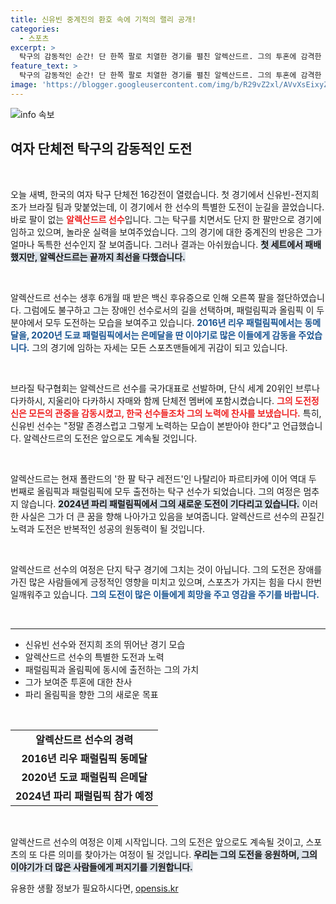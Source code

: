```yaml
---
title: 신유빈 중계진의 환호 속에 기적의 랠리 공개!
categories:
  - 스포츠
excerpt: >
  탁구의 감동적인 순간! 단 한쪽 팔로 치열한 경기를 펼친 알렉산드르. 그의 투혼에 감격한 중계진과 선수들, 그리고 관중들의 뜨거운 박수! 패럴림픽과 올림픽을 아우르는 도전에 나선 그의 피나는 노력과 열정이 여러분을 감동시킬 것입니다!
feature_text: >
  탁구의 감동적인 순간! 단 한쪽 팔로 치열한 경기를 펼친 알렉산드르. 그의 투혼에 감격한 중계진과 선수들, 그리고 관중들의 뜨거운 박수! 패럴림픽과 올림픽을 아우르는 도전에 나선 그의 피나는 노력과 열정이 여러분을 감동시킬 것입니다!
image: 'https://blogger.googleusercontent.com/img/b/R29vZ2xl/AVvXsEixyZcFfHzMRdzZMjFBmAUKJYCLCGyLL1o632UiGVXcaFdKo_bkvkuCioo0uUKlGfBVcT3P84aROyZIXSBEx3Aw5nCQ3pTgDom1WDC4m8eifvWiAmWEEVb4x6G_l8C0QH225ldMjyaFvpxGEBGNO37VmDTDMHGhJPq73UglMfDca1-0aw/s1600/blogspot.png'
---
```


<p><img src="https://blogger.googleusercontent.com/img/b/R29vZ2xl/AVvXsEixyZcFfHzMRdzZMjFBmAUKJYCLCGyLL1o632UiGVXcaFdKo_bkvkuCioo0uUKlGfBVcT3P84aROyZIXSBEx3Aw5nCQ3pTgDom1WDC4m8eifvWiAmWEEVb4x6G_l8C0QH225ldMjyaFvpxGEBGNO37VmDTDMHGhJPq73UglMfDca1-0aw/s1600/blogspot.png" alt="info 속보" /></p>

<h2 data-ke-size="size26">여자 단체전 탁구의 감동적인 도전</h2>

<p data-ke-size="size16">&nbsp;</p>

<p>오늘 새벽, 한국의 여자 탁구 단체전 16강전이 열렸습니다. 첫 경기에서 신유빈-전지희 조가 브라질 팀과 맞붙었는데, 이 경기에서 한 선수의 특별한 도전이 눈길을 끌었습니다. 바로 팔이 없는 <b><span style="color: #ee2323;">알렉산드르 선수</span></b>입니다. 그는 탁구를 치면서도 단지 한 팔만으로 경기에 임하고 있으며, 놀라운 실력을 보여주었습니다. 그의 경기에 대한 중계진의 반응은 그가 얼마나 독특한 선수인지 잘 보여줍니다. 그러나 결과는 아쉬웠습니다. <b><span style="background-color: #21538527;">첫 세트에서 패배했지만, 알렉산드르는 끝까지 최선을 다했습니다.</span></b> </p>

<p data-ke-size="size16">&nbsp;</p>

<p>알렉산드르 선수는 생후 6개월 때 받은 백신 후유증으로 인해 오른쪽 팔을 절단하였습니다. 그럼에도 불구하고 그는 장애인 선수로서의 길을 선택하며, 패럴림픽과 올림픽 이 두 분야에서 모두 도전하는 모습을 보여주고 있습니다. <b><span style="color: #1a5490;">2016년 리우 패럴림픽에서는 동메달을, 2020년 도쿄 패럴림픽에서는 은메달을 딴 이야기로 많은 이들에게 감동을 주었습니다.</span></b>  그의 경기에 임하는 자세는 모든 스포츠맨들에게 귀감이 되고 있습니다.</p>

<p data-ke-size="size16">&nbsp;</p>

<p>브라질 탁구협회는 알렉산드르 선수를 국가대표로 선발하며, 단식 세계 20위인 브루나 다카하시, 지울리아 다카하시 자매와 함께 단체전 멤버에 포함시켰습니다. <b><span style="color: #ee2323;">그의 도전정신은 모든의 관중을 감동시켰고, 한국 선수들조차 그의 노력에 찬사를 보냈습니다.</span></b>  특히, 신유빈 선수는 "정말 존경스럽고 그렇게 노력하는 모습이 본받아야 한다"고 언급했습니다. 알렉산드르의 도전은 앞으로도 계속될 것입니다.</p>

<p data-ke-size="size16">&nbsp;</p>

<p>알렉산드르는 현재 폴란드의 '한 팔 탁구 레전드'인 나탈리아 파르티카에 이어 역대 두 번째로 올림픽과 패럴림픽에 모두 출전하는 탁구 선수가 되었습니다. 그의 여정은 멈추지 않습니다. <b><span style="background-color: #21538527;">2024년 파리 패럴림픽에서 그의 새로운 도전이 기다리고 있습니다.</span></b> 이러한 사실은 그가 더 큰 꿈을 향해 나아가고 있음을 보여줍니다. 알렉산드르 선수의 끈질긴 노력과 도전은 반복적인 성공의 원동력이 될 것입니다. </p>

<p data-ke-size="size16">&nbsp;</p>

<p>알렉산드르 선수의 여정은 단지 탁구 경기에 그치는 것이 아닙니다. 그의 도전은 장애를 가진 많은 사람들에게 긍정적인 영향을 미치고 있으며, 스포츠가 가지는 힘을 다시 한번 일깨워주고 있습니다. <b><span style="color: #1a5490;">그의 도전이 많은 이들에게 희망을 주고 영감을 주기를 바랍니다.</span></b> </p>

<p data-ke-size="size16">&nbsp;</p> 

<hr>

<ul>
    <li>신유빈 선수와 전지희 조의 뛰어난 경기 모습</li>
    <li>알렉산드르 선수의 특별한 도전과 노력</li>
    <li>패럴림픽과 올림픽에 동시에 출전하는 그의 가치</li>
    <li>그가 보여준 투혼에 대한 찬사</li>
    <li>파리 올림픽을 향한 그의 새로운 목표</li>
</ul>

<p data-ke-size="size16">&nbsp;</p>

<table style="width: 100%;">
    <tr>
        <td style="text-align: center; height: 17px;"><b>알렉산드르 선수의 경력</b></td>
    </tr>
    <tr>
        <td style="text-align: center; height: 17px;"><b>2016년 리우 패럴림픽 동메달</b></td>
    </tr>
    <tr>
        <td style="text-align: center; height: 17px;"><b>2020년 도쿄 패럴림픽 은메달</b></td>
    </tr>
    <tr>
        <td style="text-align: center; height: 17px;"><b>2024년 파리 패럴림픽 참가 예정</b></td>
    </tr>
</table>

<p data-ke-size="size16">&nbsp;</p>

<p>알렉산드르 선수의 여정은 이제 시작입니다. 그의 도전은 앞으로도 계속될 것이고, 스포츠의 또 다른 의미를 찾아가는 여정이 될 것입니다. <b><span style="background-color: #21538527;">우리는 그의 도전을 응원하며, 그의 이야기가 더 많은 사람들에게 퍼지기를 기원합니다.</span></b></p>
유용한 생활 정보가 필요하시다면, <a href="https://opensis.kr" rel="dofollow">opensis.kr</a>


